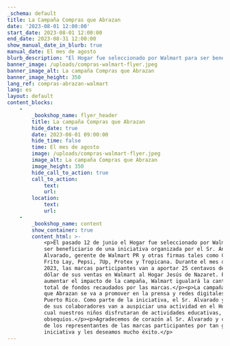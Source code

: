 ```yaml
---
_schema: default
title: La Campaña Compras que Abrazan
date: '2023-08-01 12:00:00'
start_date: 2023-08-01 12:00:00
end_date: 2023-08-31 12:00:00
show_manual_date_in_blurb: true
manual_date: El mes de agosto
blurb_description: "El Hogar fue seleccionado por Walmart para ser beneficiario de una\_iniciativa organizada por el Sr. Ángel Alvarado, gerente de Walmart PR y otras firmas tales\_como Colgate, Frito Lay, Pepsi, 7Up, Protex y Tropicana. Durante el mes de agosto 2023, las\_marcas participantes van a aportar 25 centavos de cada dólar de sus ventas en Walmart al\_Hogar Jesús de Nazaret. Para aumentar el impacto de la campaña, Walmart igualará la\_cantidad total de fondos recaudados por las marcas.​​"
banner_image: /uploads/compras-walmart-flyer.jpeg
banner_image_alt: La campaña Compras que Abrazan
banner_image_height: 350
lang_ref: compras-abrazan-walmart
lang: es
layout: default
content_blocks:
    -
        _bookshop_name: flyer_header
        title: La campaña Compras que Abrazan
        hide_date: true
        date: 2023-08-01 09:00:00
        hide_time: false
        time: El mes de agosto
        image: /uploads/compras-walmart-flyer.jpeg
        image_alt: La campaña Compras que Abrazan
        image_height: 350
        hide_call_to_action: true
        call_to_action:
            text:
            url:
        location:
            text:
            url:
    -
        _bookshop_name: content
        show_container: true
        content_html: >-
            <p>El pasado 12 de junio el Hogar fue seleccionado por Walmart para
            ser beneficiario de una iniciativa organizada por el Sr. Ángel
            Alvarado, gerente de Walmart PR y otras firmas tales como Colgate,
            Frito Lay, Pepsi, 7Up, Protex y Tropicana. Durante el mes de agosto
            2023, las marcas participantes van a aportar 25 centavos de cada
            dólar de sus ventas en Walmart al Hogar Jesús de Nazaret. Para
            aumentar el impacto de la campaña, Walmart igualará la cantidad
            total de fondos recaudados por las marcas.</p><p>La campaña Compras
            que Abrazan se va a promover en la prensa y redes digitales de todo
            Puerto Rico. Como parte de la iniciativa, el Sr. Alvarado y algunos
            de sus colaboradores van a auspiciar una actividad en el Hogar en la
            cual nuestros niños disfrutaran de actividades educativas, juegos y
            obsequios.</p><p>Agradecemos de corazón al Sr. Alvarado y cada uno
            de los representantes de las marcas participantes por tan generosa
            iniciativa y les deseamos mucho éxito.</p>
---
```

